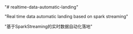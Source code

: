 "# realtime-data-automatic-landing" 

"Real time data automatic landing based on spark streaming" 

"基于SparkStreaming的实时数据自动化落地"